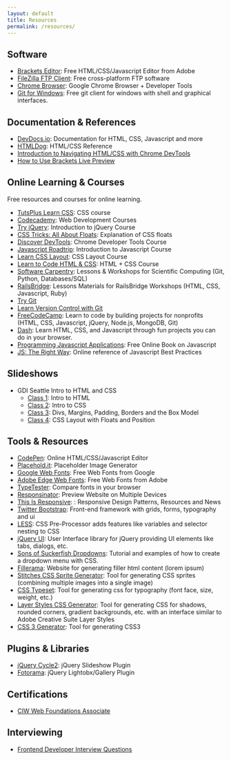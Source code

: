 ```yaml
---
layout: default
title: Resources
permalink: /resources/
---
```


Software
--------

-   [Brackets Editor](http://brackets.io/): Free HTML/CSS/Javascript Editor from Adobe
-   [FileZilla FTP Client](https://filezilla-project.org/): Free cross-platform FTP software
-   [Chrome Browser](https://www.google.com/chrome/): Google Chrome Browser + Developer Tools
-   [Git for Windows](http://msysgit.github.io/): Free git client for windows with shell and graphical interfaces.

Documentation & References
--------------------------

-   [DevDocs.io](http://devdocs.io/): Documentation for HTML, CSS, Javascript and more
-   [HTMLDog](http://htmldog.com): HTML/CSS Reference
-   [Introduction to Navigating HTML/CSS with Chrome DevTools](https://github.com/adobe/brackets/wiki/How-to-Use-Brackets#live-preview)
-   [How to Use Brackets Live Preview](https://github.com/adobe/brackets/wiki/How-to-Use-Brackets#live-preview)

Online Learning & Courses
-------------------------

Free resources and courses for online learning.

-   [TutsPlus Learn CSS](http://learncss.tutsplus.com/): CSS course
-   [Codecademy](http://www.codecademy.com/): Web Development Courses
-   [Try jQuery](http://try.jquery.com/): Introduction to jQuery Course
-   [CSS Tricks: All About Floats](http://css-tricks.com/all-about-floats/): Explanation of CSS floats
-   [Discover DevTools](https://www.codeschool.com/courses/discover-devtools): Chrome Developer Tools Course
-   [Javascript Roadtrip](https://www.codeschool.com/courses/javascript-road-trip-part-1): Introduction to Javascript Course
-   [Learn CSS Layout](http://learnlayout.com/): CSS Layout Course
-   [Learn to Code HTML & CSS](http://learn.shayhowe.com/html-css/): HTML + CSS Course
-   [Software Carpentry](http://software-carpentry.org): Lessons & Workshops for Scientific Computing (Git, Python, Databases/SQL)
-   [RailsBridge](http://docs.railsbridge.org/docs/): Lessons Materials for RailsBridge Workshops (HTML, CSS, Javascript, Ruby)
-   [Try Git](https://try.github.io)
-   [Learn Version Control with Git](http://www.git-tower.com/learn/ebook/command-line/introduction)
-   [FreeCodeCamp](http://www.freecodecamp.com/): Learn to code by building projects for nonprofits (HTML, CSS, Javascript, jQuery, Node.js, MongoDB, Git)
-   [Dash](https://dash.generalassemb.ly/): Learn HTML, CSS, and Javascript through fun projects you can do in your browser.
-   [Programming Javascript Applications](http://chimera.labs.oreilly.com/books/1234000000262/index.html): Free Online Book on Javascript
-   [JS: The Right Way](http://jstherightway.org/): Online reference of Javascript Best Practices

Slideshows
----------

- GDI Seattle Intro to HTML and CSS
  - [Class 1](http://www.slideshare.net/hglennrock/gdi-intro-htmlcssclass1mm): Intro to HTML
  - [Class 2](http://www.slideshare.net/hglennrock/intro-htmlcss-class2): Intro to CSS
  - [Class 3](http://www.slideshare.net/hglennrock/class3-introhtmlcss): Divs, Margins, Padding, Borders and the Box Model
  - [Class 4](http://www.slideshare.net/hglennrock/intro-htmlcss-class4): CSS Layout with Floats and Position

Tools & Resources
-----------------

-   [CodePen](http://codepen.io/): Online HTML/CSS/Javascript Editor
-   [Placehold.it](http://placehold.it): Placeholder Image Generator
-   [Google Web Fonts](http://www.google.com/fonts): Free Web Fonts from
    Google
-   [Adobe Edge Web Fonts](http://html.adobe.com/edge/webfonts/): Free
    Web Fonts from Adobe
-   [TypeTester](http://www.typetester.org/): Compare fonts in your
    browser
-   [Responsinator](http://www.responsinator.com/): Preview Website on
    Multiple Devices
-   [This Is
    Responsive](http://bradfrost.github.io/this-is-responsive/): :
    Responsive Design Patterns, Resources and News
-   [Twitter Bootstrap](http://getbootstrap.com/): Front-end framework
    with grids, forms, typography and ui
-   [LESS](http://lesscss.org/): CSS Pre-Processor adds features like
    variables and selector nesting to CSS
-   [jQuery UI](http://jqueryui.com): User Interface library for jQuery
    providing UI elements like tabs, dialogs, etc.
-   [Sons of Suckerfish
    Dropdowns](http://www.htmldog.com/articles/suckerfish/dropdowns/):
    Tutorial and examples of how to create a dropdown menu with CSS.
-   [Fillerama](http://chrisvalleskey.com/fillerama/): Website for
    generating filler html content (lorem ipsum)
-   [Stitches CSS Sprite Generator](http://draeton.github.io/stitches/):
    Tool for generating CSS sprites (combining multiple images into a
    single image)
-   [CSS Typeset](http://csstypeset.com/): Tool for generating css for
    typography (font face, size, weight, etc.)
-   [Layer Styles CSS
    Generator](http://www.layerstyles.org/builder.html): Tool for
    generating CSS for shadows, rounded corners, gradient backgrounds,
    etc. with an interface similar to Adobe Creative Suite Layer Styles
-   [CSS 3 Generator](http://css3generator.com/): Tool for generating
    CSS3


Plugins & Libraries
-------------------

-   [jQuery Cycle2](http://jquery.malsup.com/cycle2/): jQuery Slideshow
    Plugin
-   [Fotorama](http://fotorama.io/): jQuery Lightobx/Gallery Plugin

Certifications
--------------

-  [CIW Web Foundations Associate](http://www.ciwcertified.com/certifications/web_foundations_series/associate.php)

Interviewing
------------

-  [Frontend Developer Interview Questions](https://github.com/h5bp/Front-end-Developer-Interview-Questions)
